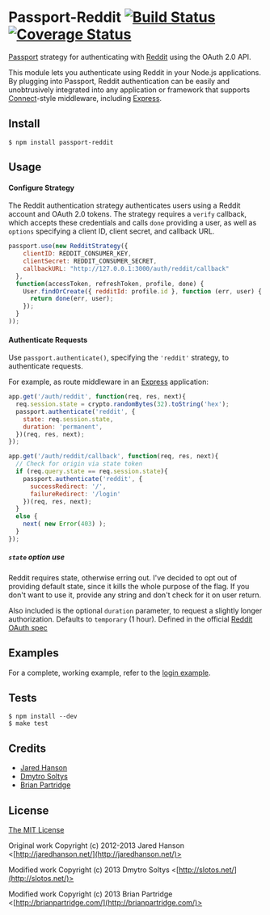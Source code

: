 # Passport-Reddit [![Build Status](https://secure.travis-ci.org/Slotos/passport-reddit.png)](http://travis-ci.org/Slotos/passport-reddit) [![Coverage Status](https://coveralls.io/repos/Slotos/passport-reddit/badge.png)](https://coveralls.io/r/Slotos/passport-reddit)

[Passport](https://github.com/jaredhanson/passport) strategy for authenticating
with [Reddit](http://reddit.com/) using the OAuth 2.0 API.

This module lets you authenticate using Reddit in your Node.js applications.
By plugging into Passport, Reddit authentication can be easily and
unobtrusively integrated into any application or framework that supports
[Connect](http://www.senchalabs.org/connect/)-style middleware, including
[Express](http://expressjs.com/).

## Install

    $ npm install passport-reddit

## Usage

#### Configure Strategy

The Reddit authentication strategy authenticates users using a Reddit
account and OAuth 2.0 tokens.  The strategy requires a `verify` callback, which
accepts these credentials and calls `done` providing a user, as well as
`options` specifying a client ID, client secret, and callback URL.

```javascript
passport.use(new RedditStrategy({
    clientID: REDDIT_CONSUMER_KEY,
    clientSecret: REDDIT_CONSUMER_SECRET,
    callbackURL: "http://127.0.0.1:3000/auth/reddit/callback"
  },
  function(accessToken, refreshToken, profile, done) {
    User.findOrCreate({ redditId: profile.id }, function (err, user) {
      return done(err, user);
    });
  }
));
```

#### Authenticate Requests

Use `passport.authenticate()`, specifying the `'reddit'` strategy, to
authenticate requests.

For example, as route middleware in an [Express](http://expressjs.com/)
application:

```javascript
app.get('/auth/reddit', function(req, res, next){
  req.session.state = crypto.randomBytes(32).toString('hex');
  passport.authenticate('reddit', {
    state: req.session.state,
    duration: 'permanent',
  })(req, res, next);
});

app.get('/auth/reddit/callback', function(req, res, next){
  // Check for origin via state token
  if (req.query.state == req.session.state){
    passport.authenticate('reddit', {
      successRedirect: '/',
      failureRedirect: '/login'
    })(req, res, next);
  }
  else {
    next( new Error(403) );
  }
});
```

##### `state` option use
Reddit requires state, otherwise erring out.
I've decided to opt out of providing default state, since it kills the whole purpose of the flag.
If you don't want to use it, provide any string and don't check for it on user return.

Also included is the optional `duration` parameter, to request a slightly longer authorization.
Defaults to `temporary` (1 hour).
Defined in the official [Reddit OAuth spec](https://github.com/reddit/reddit/wiki/OAuth2#authorization-parameters)

## Examples

For a complete, working example, refer to the [login example](https://github.com/slotos/passport-reddit/tree/master/examples/login).

## Tests

    $ npm install --dev
    $ make test

## Credits

  - [Jared Hanson](http://github.com/jaredhanson)
  - [Dmytro Soltys](http://github.com/slotos)
  - [Brian Partridge](http://github.com/bpartridge83)

## License

[The MIT License](http://opensource.org/licenses/MIT)

Original work Copyright (c) 2012-2013 Jared Hanson <[http://jaredhanson.net/](http://jaredhanson.net/)>

Modified work Copyright (c) 2013 Dmytro Soltys <[http://slotos.net/](http://slotos.net/)>

Modified work Copyright (c) 2013 Brian Partridge <[http://brianpartridge.com/](http://brianpartridge.com/)>
